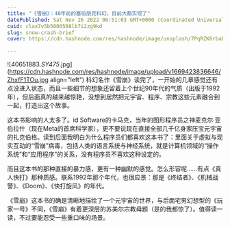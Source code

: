 ```yaml
---
title: "《雪崩》：40年前的塞伯朋克科幻，目前大都实现了"
datePublished: Sat Nov 26 2022 00:51:03 GMT+0000 (Coordinated Universal Time)
cuid: clax7v5b5000508lb7i2zg9kd
slug: snow-crash-brief
cover: https://cdn.hashnode.com/res/hashnode/image/unsplash/7PqRZK6rbaE/upload/v1669423824302/XD4qlnyy6.jpeg

---
```



![40651883._SY475_.jpg](https://cdn.hashnode.com/res/hashnode/image/upload/v1669423836646/ZhxfF1TOu.jpg align="left")
科幻名作《雪崩》读完了，一开始的几章感觉还有点没进入状态，而且一些细节的想象还留着上个世纪90年代的气质（出版于1992年），但后面真的越来越惊艳，没想到居然把元宇宙、程序、宗教这些元素融合到一起，打造出这个故事。

这本书影响的人太多了。id Software的卡马克，当年的图形程序员之神麦克尔·亚伯拉什（现在Meta的首席科学家），更不要说现在直接全部几千亿身家压宝元宇宙的扎克伯格。读到后面我明白为什么程序员们都喜欢这本书了：里面关于虚拟与现实互动的“雪崩”病毒，包括人类的语言系统与神经系统，就是计算机领域的“操作系统”和“应用程序”的关系，没有程序员不喜欢这种设定的。

而且这本书的那种直接的暴力感，更有一种幽默的感觉。怎么形容呢……有点《真人快打》那种质感。联系1992年那个年代，也很应景：那是《终结者》、《机械战警》、《Doom》、《快打旋风》的年代。

《雪崩》这本书的确是清晰地描绘了一个元宇宙的世界，与后面宅男幻想型的《玩家一号》不同，《雪崩》有着更深层的苏美尔宗教母题（是的我都惊了）。值得读一读，不过要能忍受一些重口味的场景。